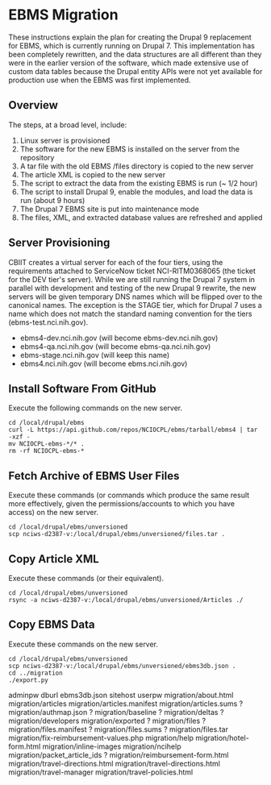 # EBMS Migration

These instructions explain the plan for creating the Drupal 9 replacement
for EBMS, which is currently running on Drupal 7. This implementation has
been completely rewritten, and the data structures are all different than
they were in the earlier version of the software, which made extensive
use of custom data tables because the Drupal entity APIs were not yet
available for production use when the EBMS was first implemented.

## Overview

The steps, at a broad level, include:

1. Linux server is provisioned
2. The software for the new EBMS is installed on the server from the repository
3. A tar file with the old EBMS /files directory is copied to the new server
4. The article XML is copied to the new server
5. The script to extract the data from the existing EBMS is run (~ 1/2 hour)
6. The script to install Drupal 9, enable the modules, and load the data is run (about 9 hours)
7. The Drupal 7 EBMS site is put into maintenance mode
8. The files, XML, and extracted database values are refreshed and applied

## Server Provisioning

CBIIT creates a virtual server for each of the four tiers, using the
requirements attached to ServiceNow ticket NCI-RITM0368065 (the ticket
for the DEV tier's server). While we are still running the Drupal 7
system in parallel with development and testing of the new Drupal 9
rewrite, the new servers will be given temporary DNS names which will
be flipped over to the canonical names. The exception is the STAGE
tier, which for Drupal 7 uses a name which does not match the standard
naming convention for the tiers (ebms-test.nci.nih.gov).

* ebms4-dev.nci.nih.gov (will become ebms-dev.nci.nih.gov)
* ebms4-qa.nci.nih.gov (will become ebms-qa.nci.nih.gov)
* ebms-stage.nci.nih.gov (will keep this name)
* ebms4.nci.nih.gov (will become ebms.nci.nih.gov)

## Install Software From GitHub

Execute the following commands on the new server.

```
cd /local/drupal/ebms
curl -L https://api.github.com/repos/NCIOCPL/ebms/tarball/ebms4 | tar -xzf -
mv NCIOCPL-ebms-*/* .
rm -rf NCIOCPL-ebms-*
```

## Fetch Archive of EBMS User Files

Execute these commands (or commands which produce the same result more
effectively, given the permissions/accounts to which you have access)
on the new server.

```
cd /local/drupal/ebms/unversioned
scp nciws-d2387-v:/local/drupal/ebms/unversioned/files.tar .
```

## Copy Article XML

Execute these commands (or their equivalent).

```
cd /local/drupal/ebms/unversioned
rsync -a nciws-d2387-v:/local/drupal/ebms/unversioned/Articles ./
```

## Copy EBMS Data

Execute these commands on the new server.

```
cd /local/drupal/ebms/unversioned
scp nciws-d2387-v:/local/drupal/ebms/unversioned/ebms3db.json .
cd ../migration
./export.py
```

adminpw
dburl
ebms3db.json
sitehost
userpw
migration/about.html
migration/articles
migration/articles.manifest
migration/articles.sums ?
migration/authmap.json ?
migration/baseline ?
migration/deltas ?
migration/developers
migration/exported ?
migration/files ?
migration/files.manifest ?
migration/files.sums ?
migration/files.tar
migration/fix-reimbursement-values.php
migration/help
migration/hotel-form.html
migration/inline-images
migration/ncihelp
migration/packet_article_ids ?
migration/reimbursement-form.html
migration/travel-directions.html
migration/travel-directions.html
migration/travel-manager
migration/travel-policies.html
